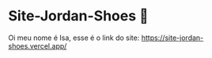 # Site-Jordan-Shoes 👟

Oi meu nome é Isa, esse é o link do site:
https://site-jordan-shoes.vercel.app/


